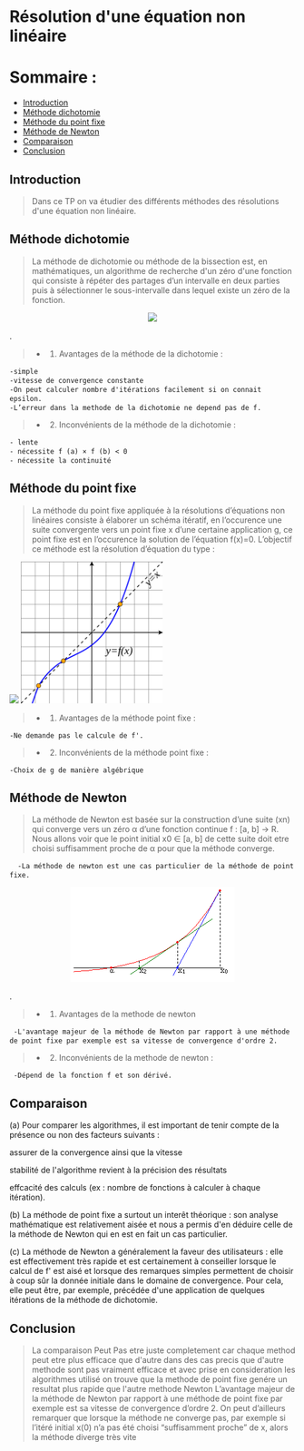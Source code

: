 # Résolution d'une équation non linéaire
# Sommaire :
 - [Introduction](#introduction)
 - [Méthode dichotomie](#méthode-dichotomie)
 - [Méthode du point fixe](#Méthode-du-point-fixe)
 - [Méthode de Newton](#Méthode-de-Newton)
 - [Comparaison](#comparaison)
 - [Conclusion](#conclusion)

## Introduction 
> Dans ce TP on va étudier des différents méthodes des résolutions d'une équation non linéaire.
## Méthode dichotomie
> La méthode de dichotomie ou méthode de la bissection est, en mathématiques, un algorithme de recherche d'un zéro d'une fonction qui consiste à répéter des partages d’un intervalle en deux parties puis à sélectionner le sous-intervalle dans lequel existe un zéro de la fonction.

<p align="center"><img  src="méthode de dichotomie.png"/></p>.

> + 1) Avantages de la méthode de la dichotomie :

    -simple
    -vitesse de convergence constante
    -On peut calculer nombre d'itérations facilement si on connait epsilon.
    -L’erreur dans la methode de la dichotomie ne depend pas de f.

> + 2) Inconvénients de la méthode de la dichotomie :

    - lente
    - nécessite f (a) × f (b) < 0
    - nécessite la continuité
    
## Méthode du point fixe 
>La méthode du point fixe appliquée à la résolutions d’équations non linéaires
consiste à élaborer un schéma itératif, en l’occurence une suite convergente vers un point fixe x d’une certaine application g, ce point fixe est en l’occurence
la solution de l’équation f(x)=0.
L’objectif ce méthode est la résolution d’équation du type :
<p float="left">
  <img src="méthodepointfixe.PNG" width="250" />
  <img src="Fixed_point_example.PNG" width="250" /> 
</p>

> + 1) Avantages de la méthode point fixe : 

    -Ne demande pas le calcule de f'.
> + 2) Inconvénients de la méthode point fixe :

    -Choix de g de manière algébrique
## Méthode de Newton
> La méthode de Newton est basée sur la construction d’une suite (xn) qui converge vers un zéro
α d’une fonction continue f : [a, b] → R. Nous allons voir que le point initial x0 ∈ [a, b] de cette
suite doit etre choisi suffisamment proche de α pour que la méthode converge.
      
      -La méthode de newton est une cas particulier de la méthode de point fixe.
<p align="center"><img  src="Methode_newton.png"/></p>.

> + 1) Avantages de la methode de newton 

     -L'avantage majeur de la méthode de Newton par rapport à une méthode de point fixe par exemple est sa vitesse de convergence d'ordre 2.
> + 2) Inconvénients de la methode de newton :

     -Dépend de la fonction f et son dérivé.
## Comparaison
>
(a) Pour comparer les algorithmes, il est important de tenir compte de la présence ou non des facteurs suivants :

assurer de la convergence ainsi que la vitesse

stabilité de l'algorithme revient à la précision des résultats

effcacité des calculs (ex : nombre de fonctions à calculer à chaque itération).

(b) La méthode de point fixe a surtout un interêt théorique : son analyse mathématique est relativement aisée et nous a permis d'en déduire celle de la méthode de Newton qui en est en fait un cas particulier.

(c) La méthode de Newton a généralement la faveur des utilisateurs : elle est effectivement très rapide et est certainement à conseiller lorsque le calcul de f' est aisé et lorsque des remarques simples permettent de choisir à coup sûr la donnée initiale dans le domaine de convergence. Pour cela, elle peut être, par exemple, précédée d'une application de quelques itérations de la méthode de dichotomie.
## Conclusion
> La comparaison Peut Pas etre juste completement car chaque method peut etre plus efficace que d'autre dans des cas precis que d'autre methode sont pas vraiment efficace et avec prise en consideration les algorithmes utilisé on trouve que la methode de point fixe genére un resultat plus rapide que l'autre methode Newton L’avantage majeur de la méthode de Newton par rapport à une méthode de point fixe par exemple est sa vitesse de convergence d’ordre 2. On peut d’ailleurs remarquer que lorsque la méthode ne converge pas, par exemple si l’itéré initial x(0) n’a pas été choisi “suffisamment proche” de x, alors la méthode diverge très vite




